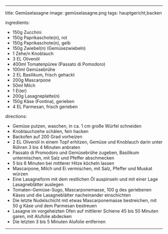 ---

title: Gemüselasagne
image: gemüselasagne.png
tags: hauptgericht,backen

ingredients: 
- 150g Zucchini
- 150g Paprikaschote(n), rot
- 150g Paprikaschote(n), gelb
- 150g Zwiebel(n) (Gemüsezwiebeln)
- 1 Zehe/n Knoblauch
- 3 EL Olivenöl
- 400ml Tomatenpüree (Passato di Pomodoro)
- 100ml Gemüsebrühe
- 2 EL Basilikum, frisch gehackt
- 200g Mascarpone
- 50ml Milch
- 1 Ei(er)
- 200g Lasagneplatte(n)
- 150g Käse (Fontina), gerieben
- 4 EL Parmesan, frisch gerieben

directions: 
- Gemüse putzen, waschen, in ca. 1 cm große Würfel schneiden
- Knoblauchzehe schälen, fein hacken
- Backofen auf 200 Grad vorheizen
- 2 EL Olivenöl in einem Topf erhitzen, Gemüse und Knoblauch darin unter Rühren 3 bis 4 Minuten anbraten
- Passato di Promodoro und Gemüsebrühe zugeben, Basilikum untermischen, mit Salz und Pfeffer abschmecken
- 5 bis 6 Minuten bei mittlerer Hitze köcheln lassen
- Mascarpone, Milch und Ei vermischen, mit Salz, Pfeffer und Muskat würzen
- Eine Lasagneform mit dem restlichen Öl auspinseln und mit einer Lage Lasagneblätter auslegen
- Tomaten-Gemüse-Sugo, Mascarponemasse, 100 g des geriebenen Käses und die Lasagneblätter nacheinander einschichten
- Die letzte Nudelschicht mit etwas Mascarponemasse bestreichen, mit 50 g Käse und dem Parmesan bestreuen
- Lasagne im vorgeheizten Ofen auf mittlerer Schiene 45 bis 50 Minuten garen, mit Alufolie abdecken
- Die letzten 3 bis 5 Minuten Alufolie entfernen

---